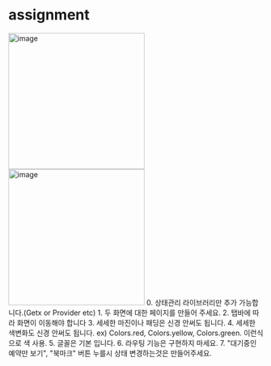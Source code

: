 # assignment
<img width="269" alt="image" src="https://user-images.githubusercontent.com/58094579/159086072-9515bfc7-a009-4dc5-9a2f-c50307ebf6a0.png">
<img width="269" alt="image" src="https://user-images.githubusercontent.com/58094579/159086149-037334de-45fa-4e4e-b1fd-5f21958672b2.png">
0. 상태관리 라이브러리만 추가 가능합니다.(Getx or Provider etc)
1. 두 화면에 대한 페이지를 만들어 주세요.
2. 탭바에 따라 화면이 이동해야 합니다
3. 세세한 마진이나 패딩은 신경 안써도 됩니다.
4. 세세한 색변화도 신경 안써도 됩니다. ex) Colors.red, Colors.yellow, Colors.green. 이런식으로 색 사용.
5. 글꼴은 기본 입니다.
6. 라우팅 기능은 구현하지 마세요.
7. "대기중인 예약만 보기", "북마크" 버튼 누를시 상태 변경하는것은 만들어주세요.



